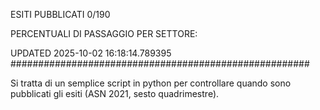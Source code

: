 ESITI PUBBLICATI 0/190 

PERCENTUALI DI PASSAGGIO PER SETTORE:

UPDATED 2025-10-02 16:18:14.789395
###################################################### 

Si tratta di un semplice script in python per controllare quando sono pubblicati gli esiti (ASN 2021, sesto quadrimestre).

